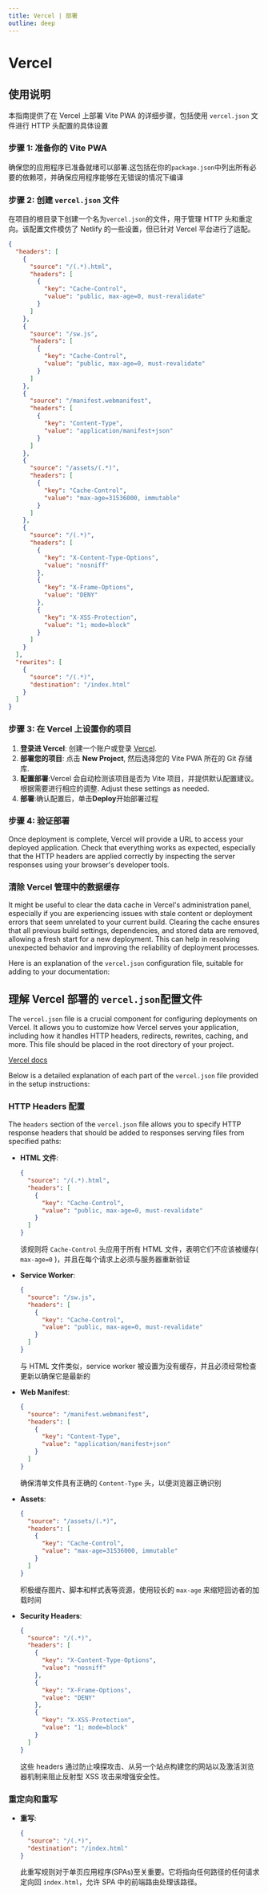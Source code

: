 ```yaml
---
title: Vercel | 部署
outline: deep
---
```


# Vercel

## 使用说明

本指南提供了在 Vercel 上部署 Vite PWA 的详细步骤，包括使用 `vercel.json` 文件进行 HTTP 头配置的具体设置

### 步骤 1: 准备你的 Vite PWA

确保您的应用程序已准备就绪可以部署.这包括在你的`package.json`中列出所有必要的依赖项，并确保应用程序能够在无错误的情况下编译

### 步骤 2: 创建 `vercel.json` 文件

在项目的根目录下创建一个名为`vercel.json`的文件，用于管理 HTTP 头和重定向。该配置文件模仿了 Netlify 的一些设置，但已针对 Vercel 平台进行了适配。

```json
{
  "headers": [
    {
      "source": "/(.*).html",
      "headers": [
        {
          "key": "Cache-Control",
          "value": "public, max-age=0, must-revalidate"
        }
      ]
    },
    {
      "source": "/sw.js",
      "headers": [
        {
          "key": "Cache-Control",
          "value": "public, max-age=0, must-revalidate"
        }
      ]
    },
    {
      "source": "/manifest.webmanifest",
      "headers": [
        {
          "key": "Content-Type",
          "value": "application/manifest+json"
        }
      ]
    },
    {
      "source": "/assets/(.*)",
      "headers": [
        {
          "key": "Cache-Control",
          "value": "max-age=31536000, immutable"
        }
      ]
    },
    {
      "source": "/(.*)",
      "headers": [
        {
          "key": "X-Content-Type-Options",
          "value": "nosniff"
        },
        {
          "key": "X-Frame-Options",
          "value": "DENY"
        },
        {
          "key": "X-XSS-Protection",
          "value": "1; mode=block"
        }
      ]
    }
  ],
  "rewrites": [
    {
      "source": "/(.*)",
      "destination": "/index.html"
    }
  ]
}
```

### 步骤 3: 在 Vercel 上设置你的项目

1. **登录进 Vercel**: 创建一个账户或登录 [Vercel](https://vercel.com).
2. **部署您的项目**: 点击 **New Project**, 然后选择您的 Vite PWA 所在的 Git 存储库.
3. **配置部署**:Vercel 会自动检测该项目是否为 Vite 项目，并提供默认配置建议。根据需要进行相应的调整. Adjust these settings as needed.
4. **部署**:确认配置后，单击**Deploy**开始部署过程

### 步骤 4: 验证部署

Once deployment is complete, Vercel will provide a URL to access your deployed application. Check that everything works as expected, especially that the HTTP headers are applied correctly by inspecting the server responses using your browser's developer tools.

### 清除 Vercel 管理中的数据缓存 <Badge text="可选" type="tip"/>

It might be useful to clear the data cache in Vercel's administration panel, especially if you are experiencing issues with stale content or deployment errors that seem unrelated to your current build. Clearing the cache ensures that all previous build settings, dependencies, and stored data are removed, allowing a fresh start for a new deployment. This can help in resolving unexpected behavior and improving the reliability of deployment processes.

Here is an explanation of the `vercel.json` configuration file, suitable for adding to your documentation:

## 理解 Vercel 部署的 `vercel.json`配置文件

The `vercel.json` file is a crucial component for configuring deployments on Vercel. It allows you to customize how Vercel serves your application, including how it handles HTTP headers, redirects, rewrites, caching, and more. This file should be placed in the root directory of your project.

[Vercel docs](https://vercel.com/docs/projects/project-configuration)

Below is a detailed explanation of each part of the `vercel.json` file provided in the setup instructions:

### HTTP Headers 配置

The `headers` section of the `vercel.json` file allows you to specify HTTP response headers that should be added to responses serving files from specified paths:

- **HTML 文件**:

  ```json
  {
    "source": "/(.*).html",
    "headers": [
      {
        "key": "Cache-Control",
        "value": "public, max-age=0, must-revalidate"
      }
    ]
  }
  ```

  该规则将 `Cache-Control` 头应用于所有 HTML 文件，表明它们不应该被缓存( `max-age=0` )，并且在每个请求上必须与服务器重新验证

- **Service Worker**:

  ```json
  {
    "source": "/sw.js",
    "headers": [
      {
        "key": "Cache-Control",
        "value": "public, max-age=0, must-revalidate"
      }
    ]
  }
  ```

  与 HTML 文件类似，service worker 被设置为没有缓存，并且必须经常检查更新以确保它是最新的

- **Web Manifest**:

  ```json
  {
    "source": "/manifest.webmanifest",
    "headers": [
      {
        "key": "Content-Type",
        "value": "application/manifest+json"
      }
    ]
  }
  ```

  确保清单文件具有正确的 `Content-Type` 头，以便浏览器正确识别

- **Assets**:

  ```json
  {
    "source": "/assets/(.*)",
    "headers": [
      {
        "key": "Cache-Control",
        "value": "max-age=31536000, immutable"
      }
    ]
  }
  ```

  积极缓存图片、脚本和样式表等资源，使用较长的 `max-age` 来缩短回访者的加载时间

- **Security Headers**:

  ```json
  {
    "source": "/(.*)",
    "headers": [
      {
        "key": "X-Content-Type-Options",
        "value": "nosniff"
      },
      {
        "key": "X-Frame-Options",
        "value": "DENY"
      },
      {
        "key": "X-XSS-Protection",
        "value": "1; mode=block"
      }
    ]
  }
  ```

  这些 headers 通过防止嗅探攻击、从另一个站点构建您的网站以及激活浏览器机制来阻止反射型 XSS 攻击来增强安全性。

### 重定向和重写

- **重写**:

  ```json
  {
    "source": "/(.*)",
    "destination": "/index.html"
  }
  ```

  此重写规则对于单页应用程序(SPAs)至关重要。它将指向任何路径的任何请求定向回 `index.html`，允许 SPA 中的前端路由处理该路径。

